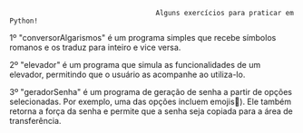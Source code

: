                                         Alguns exercícios para praticar em Python!

1º "conversorAlgarismos" é um programa simples que recebe símbolos romanos e os traduz para inteiro e vice versa.

2º "elevador" é um programa que simula as funcionalidades de um elevador, permitindo que o usuário as acompanhe ao utiliza-lo.

3º "geradorSenha" é um programa de geração de senha a partir de opções selecionadas. Por exemplo, uma das opções incluem emojis🤭). Ele também retorna a força da senha e permite que a senha seja copiada para a área de transferência.



